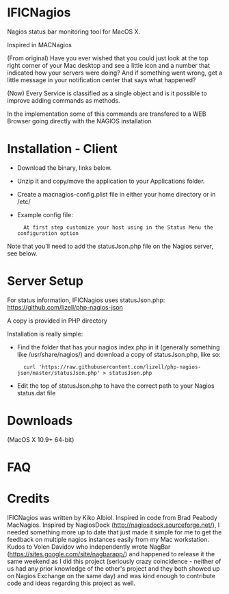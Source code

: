 IFICNagios
==========

Nagios status bar monitoring tool for MacOS X.

Inspired in MACNagios

(From original)
Have you ever wished that you could just look at the top right corner of your Mac desktop and see a little icon and a number that indicated how your servers were doing?  And if something went wrong, get a little message in your notification center that says what happened? 

(Now)
Every Service is classified as a single object and is it possible to improve adding commands as methods.

In the implementation some of this commands are transfered to a WEB Browser going directly with the NAGIOS installation


Installation - Client
=====================

* Download the binary, links below.
* Unzip it and copy/move the application to your Applications folder.
* Create a macnagios-config.plist file in either your home directory or in /etc/
* Example config file:

		At first step customize your host using in the Status Menu the configuration option
		

Note that you'll need to add the statusJson.php file on the Nagios server, see below.

Server Setup
============

For status information, IFICNagios uses statusJson.php: https://github.com/lizell/php-nagios-json

A copy is provided in PHP directory

Installation is really simple:

* Find the folder that has your nagios index.php in it (generally something like /usr/share/nagios/) and download a copy of statusJson.php, like so:

		curl 'https://raw.githubusercontent.com/lizell/php-nagios-json/master/statusJson.php' > statusJson.php

* Edit the top of statusJson.php to have the correct path to your Nagios status.dat file


Downloads
=========
(MacOS X 10.9+ 64-bit)




FAQ
===


Credits
=======
IFICNagios was written by Kiko Albiol. Inspired in code from Brad Peabody MacNagios.  Inspired by NagiosDock (http://nagiosdock.sourceforge.net/), I needed something more up to date that just made it simple for me to get the feedback on multiple nagios instances easily from my Mac workstation.  Kudos to Volen Davidov who independently wrote NagBar (https://sites.google.com/site/nagbarapp/) and happened to release it the same weekend as I did this project (seriously crazy coincidence - neither of us had any prior knowledge of the other's project and they both showed up on Nagios Exchange on the same day) and was kind enough to contribute code and ideas regarding this project as well.
